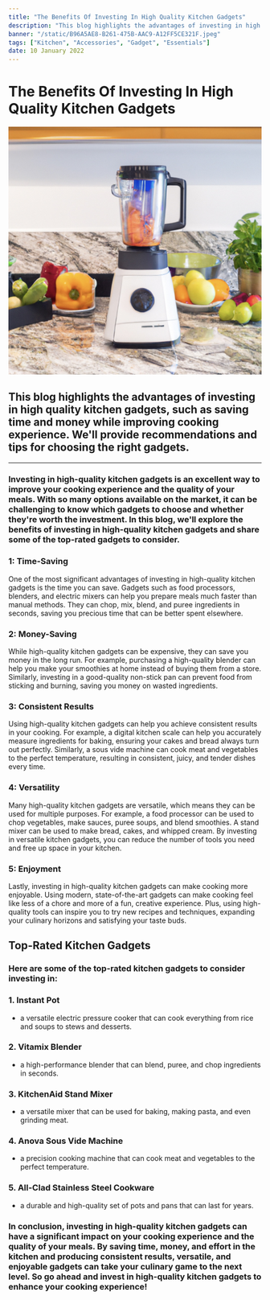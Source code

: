 ```yaml
---
title: "The Benefits Of Investing In High Quality Kitchen Gadgets"
description: "This blog highlights the advantages of investing in high quality kitchen gadgets, such as saving time and money while improving cooking experience. We'll provide recommendations and tips for choosing the right gadgets."
banner: "/static/B96A5AE8-B261-475B-AAC9-A12FF5CE321F.jpeg"
tags: ["Kitchen", "Accessories", "Gadget", "Essentials"]
date: 10 January 2022
---
```


# The Benefits Of Investing In High Quality Kitchen Gadgets

![high quality blender](https://github.com/joeynweke/myblog/blob/master/public/static/B96A5AE8-B261-475B-AAC9-A12FF5CE321F.jpeg?raw=true)

## This blog highlights the advantages of investing in high quality kitchen gadgets, such as saving time and money while improving cooking experience. We'll provide recommendations and tips for choosing the right gadgets.

---

### Investing in high-quality kitchen gadgets is an excellent way to improve your cooking experience and the quality of your meals. With so many options available on the market, it can be challenging to know which gadgets to choose and whether they're worth the investment. In this blog, we'll explore the benefits of investing in high-quality kitchen gadgets and share some of the top-rated gadgets to consider.

### 1: Time-Saving
One of the most significant advantages of investing in high-quality kitchen gadgets is the time you can save. Gadgets such as food processors, blenders, and electric mixers can help you prepare meals much faster than manual methods. They can chop, mix, blend, and puree ingredients in seconds, saving you precious time that can be better spent elsewhere.

### 2: Money-Saving
While high-quality kitchen gadgets can be expensive, they can save you money in the long run. For example, purchasing a high-quality blender can help you make your smoothies at home instead of buying them from a store. Similarly, investing in a good-quality non-stick pan can prevent food from sticking and burning, saving you money on wasted ingredients.

### 3: Consistent Results
Using high-quality kitchen gadgets can help you achieve consistent results in your cooking. For example, a digital kitchen scale can help you accurately measure ingredients for baking, ensuring your cakes and bread always turn out perfectly. Similarly, a sous vide machine can cook meat and vegetables to the perfect temperature, resulting in consistent, juicy, and tender dishes every time.

### 4: Versatility
Many high-quality kitchen gadgets are versatile, which means they can be used for multiple purposes. For example, a food processor can be used to chop vegetables, make sauces, puree soups, and blend smoothies. A stand mixer can be used to make bread, cakes, and whipped cream. By investing in versatile kitchen gadgets, you can reduce the number of tools you need and free up space in your kitchen.

### 5: Enjoyment
Lastly, investing in high-quality kitchen gadgets can make cooking more enjoyable. Using modern, state-of-the-art gadgets can make cooking feel like less of a chore and more of a fun, creative experience. Plus, using high-quality tools can inspire you to try new recipes and techniques, expanding your culinary horizons and satisfying your taste buds.

## Top-Rated Kitchen Gadgets
### Here are some of the top-rated kitchen gadgets to consider investing in:

### 1. Instant Pot
 - a versatile electric pressure cooker that can cook everything from rice and soups to stews and desserts.

### 2. Vitamix Blender
 - a high-performance blender that can blend, puree, and chop ingredients in seconds.

### 3. KitchenAid Stand Mixer 
- a versatile mixer that can be used for baking, making pasta, and even grinding meat.

### 4. Anova Sous Vide Machine 
- a precision cooking machine that can cook meat and vegetables to the perfect temperature.

### 5. All-Clad Stainless Steel Cookware 
- a durable and high-quality set of pots and pans that can last for years.

### In conclusion, investing in high-quality kitchen gadgets can have a significant impact on your cooking experience and the quality of your meals. By saving time, money, and effort in the kitchen and producing consistent results, versatile, and enjoyable gadgets can take your culinary game to the next level. So go ahead and invest in high-quality kitchen gadgets to enhance your cooking experience!
